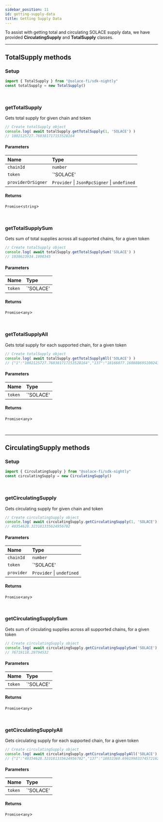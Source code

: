 ```yaml
---
sidebar_position: 11
id: getting-supply-data
title: Getting Supply Data
---
```


To assist with getting total and circulating SOLACE supply data, we have provided **CirculatingSupply** and **TotalSupply** classes.

---

## **TotalSupply methods**

### **Setup**
```js
import { TotalSupply } from "@solace-fi/sdk-nightly"
const totalSupply = new TotalSupply()
```

<br/>

### **getTotalSupply**

Gets total supply for given chain and token

```js
// Create totalSupply object
console.log( await totalSupply.getTotalSupply(1, 'SOLACE') )
// 1002125727.760381717153528164
```

#### Parameters

| Name | Type |
| :------ | :------ |
| `chainId` | `number` |
| `token` | `'SOLACE' | 'XSOLACE'` |
| `providerOrSigner` | `Provider` \| `JsonRpcSigner` \| `undefined` |

#### Returns

`Promise`<`string`\>

<br/>

### **getTotalSupplySum**

Gets sum of total supplies across all supported chains, for a given token

```js
// Create totalSupply object
console.log( await totalSupply.getTotalSupplySum('SOLACE') )
// 1038623934.1998345
```

#### Parameters

| Name | Type |
| :------ | :------ |
| `token` | `'SOLACE' | 'XSOLACE'` |

#### Returns

`Promise`<`any`\>

<br/>

### **getTotalSupplyAll**

Gets total supply for each supported chain, for a given token

```js
// Create totalSupply object
console.log( await totalSupply.getTotalSupplyAll('SOLACE') )
// {"1":"1002125727.760381717153528164","137":"18166077.160888695100243844","1313161554":"18332129.278564149669640774"}
```

#### Parameters

| Name | Type |
| :------ | :------ |
| `token` | `'SOLACE' | 'XSOLACE'` |

#### Returns

`Promise`<`any`\>

<br/>

---

## **CirculatingSupply methods**

### **Setup**
```js
import { CirculatingSupply } from "@solace-fi/sdk-nightly"
const circulatingSupply = new CirculatingSupply()
```

<br/>

### **getCirculatingSupply**

Gets circulating supply for given chain and token

```js
// Create circulatingSupply object
console.log( await circulatingSupply.getCirculatingSupply(1, 'SOLACE') )
// 40354628.323181335624956782
```

#### Parameters

| Name | Type |
| :------ | :------ |
| `chainId` | `number` |
| `token` | `'SOLACE' | 'XSOLACE'` |
| `provider` | `Provider` \| `undefined` |

#### Returns

`Promise`<`any`\>

<br/>

### **getCirculatingSupplySum**

Gets sum of circulating supplies across all supported chains, for a given token

```js
// Create circulatingSupply object
console.log( await circulatingSupply.getCirculatingSupplySum('SOLACE') )
// 76719118.29794532
```

#### Parameters

| Name | Type |
| :------ | :------ |
| `token` | `'SOLACE' | 'XSOLACE'` |

#### Returns

`Promise`<`any`\>

<br/>

### **getCirculatingSupplyAll**

Gets circulating supply for each supported chain, for a given token

```js
// Create circulatingSupply object
console.log( await circulatingSupply.getCirculatingSupplyAll('SOLACE') )
// {"1":"40354628.323181335624956782","137":"18032360.696199833745721628","1313161554":"18332129.278564149669640774"}
```

#### Parameters

| Name | Type |
| :------ | :------ |
| `token` | `'SOLACE' | 'XSOLACE'` |

#### Returns

`Promise`<`any`\>

<br/>
